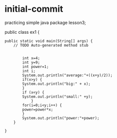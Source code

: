 # initial-commit
practicing simple java
package lesson3;

public class ex1 {

	public static void main(String[] args) {
		// TODO Auto-generated method stub
		
		
		    int x=4;
		    int y=9;
		    int power=1;
		    int i;
		    System.out.println("average:"+((x+y)/2));
		    if(x>y) {
		    System.out.println("big:" + x);
		    }
		    if (x<y) {
		    System.out.println("small:" +y);
		        }
		    for(i=0;i<y;i++) {
		    power=power*x;
		    }
		    System.out.println("power:"+power);
		}

	}

